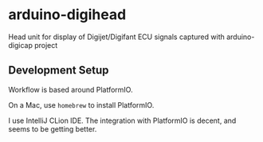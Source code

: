 # arduino-digihead
Head unit for display of Digijet/Digifant ECU signals captured with arduino-digicap project

## Development Setup

Workflow is based around PlatformIO.

On a Mac, use `homebrew` to install PlatformIO.

I use IntelliJ CLion IDE. The integration with PlatformIO is decent, and seems to be getting better.

